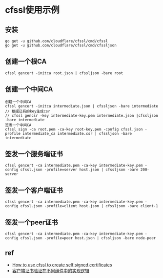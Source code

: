 # cfssl使用示例

## 安装
```
go get -u github.com/cloudflare/cfssl/cmd/cfssl
go get -u github.com/cloudflare/cfssl/cmd/cfssljson
```

## 创建一个根CA
```
cfssl gencert -initca root.json | cfssljson -bare root
```

## 创建一个中间CA
```
创建一个中间CA
cfssl gencert -initca intermediate.json | cfssljson -bare intermediate
// 根据已有的key生成csr
// cfssl gencsr -key intermediate-key.pem intermediate.json |cfssljson -bare intermediate
签发一个中间CA
cfssl sign -ca root.pem -ca-key root-key.pem -config cfssl.json -profile intermediate_ca intermediate.csr | cfssljson -bare intermediate
```

## 签发一个服务端证书
```
cfssl gencert -ca intermediate.pem -ca-key intermediate-key.pem -config cfssl.json -profile=server host.json | cfssljson -bare 200-server
```

## 签发一个客户端证书
```
cfssl gencert -ca intermediate.pem -ca-key intermediate-key.pem -config cfssl.json -profile=client host.json | cfssljson -bare client-1
```

## 签发一个peer证书
```
cfssl gencert -ca intermediate.pem -ca-key intermediate-key.pem -config cfssl.json -profile=peer host.json | cfssljson -bare node-peer
```

## ref
* [How to use cfssl to create self signed certificates](https://rob-blackbourn.medium.com/how-to-use-cfssl-to-create-self-signed-certificates-d55f76ba5781)
* [客户端证书验证在不同组件中的实现逻辑](https://l81gi68o32.larksuite.com/docs/docuswuH3j9uDmOP35tYOyDUlnh)